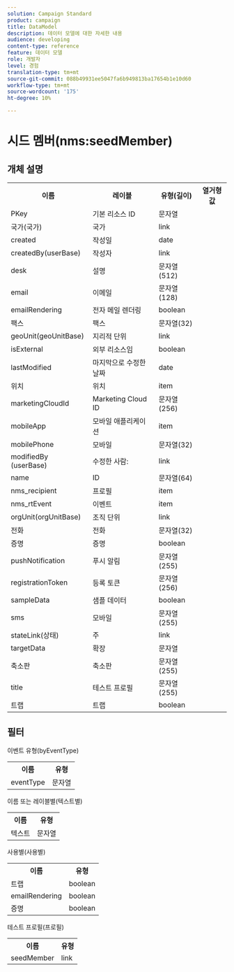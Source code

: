 ```yaml
---
solution: Campaign Standard
product: campaign
title: DataModel
description: 데이터 모델에 대한 자세한 내용
audience: developing
content-type: reference
feature: 데이터 모델
role: 개발자
level: 경험
translation-type: tm+mt
source-git-commit: 088b49931ee5047fa6b949813ba17654b1e10d60
workflow-type: tm+mt
source-wordcount: '175'
ht-degree: 10%

---
```



# 시드 멤버(nms:seedMember)

## 개체 설명

<table>
               <tr>
                  <th>이름</th>
                  <th>레이블</th>
                  <th>유형(길이)</th>
                  <th>열거형 값</th>
               </tr>
               <tr>
                  <td>PKey</td>
                  <td>기본 리소스 ID</td>
                  <td>문자열 </td>
                  <td> </td>
               </tr>
               <tr>
                  <td>국가(국가)</td>
                  <td>국가</td>
                  <td>link </td>
                  <td> </td>
               </tr>
               <tr>
                  <td>created</td>
                  <td>작성일</td>
                  <td>date </td>
                  <td> </td>
               </tr>
               <tr>
                  <td>createdBy(userBase)</td>
                  <td>작성자</td>
                  <td>link </td>
                  <td> </td>
               </tr>
               <tr>
                  <td>desk</td>
                  <td>설명</td>
                  <td>문자열(512)</td>
                  <td> </td>
               </tr>
               <tr>
                  <td>email</td>
                  <td>이메일</td>
                  <td>문자열(128)</td>
                  <td> </td>
               </tr>
               <tr>
                  <td>emailRendering</td>
                  <td>전자 메일 렌더링</td>
                  <td>boolean </td>
                  <td> </td>
               </tr>
               <tr>
                  <td>팩스</td>
                  <td>팩스</td>
                  <td>문자열(32)</td>
                  <td> </td>
               </tr>
               <tr>
                  <td>geoUnit(geoUnitBase)</td>
                  <td>지리적 단위</td>
                  <td>link </td>
                  <td> </td>
               </tr>
               <tr>
                  <td>isExternal</td>
                  <td>외부 리소스임</td>
                  <td>boolean </td>
                  <td> </td>
               </tr>
               <tr>
                  <td>lastModified</td>
                  <td>마지막으로 수정한 날짜</td>
                  <td>date </td>
                  <td> </td>
               </tr>
               <tr>
                  <td>위치</td>
                  <td>위치</td>
                  <td>item </td>
                  <td> </td>
               </tr>
               <tr>
                  <td>marketingCloudId</td>
                  <td>Marketing Cloud ID</td>
                  <td>문자열(256)</td>
                  <td> </td>
               </tr>
               <tr>
                  <td>mobileApp</td>
                  <td>모바일 애플리케이션</td>
                  <td>item </td>
                  <td> </td>
               </tr>
               <tr>
                  <td>mobilePhone</td>
                  <td>모바일</td>
                  <td>문자열(32)</td>
                  <td> </td>
               </tr>
               <tr>
                  <td>modifiedBy (userBase)</td>
                  <td>수정한 사람:</td>
                  <td>link </td>
                  <td> </td>
               </tr>
               <tr>
                  <td>name</td>
                  <td>ID</td>
                  <td>문자열(64)</td>
                  <td> </td>
               </tr>
               <tr>
                  <td>nms_recipient</td>
                  <td>프로필</td>
                  <td>item </td>
                  <td> </td>
               </tr>
               <tr>
                  <td>nms_rtEvent</td>
                  <td>이벤트</td>
                  <td>item </td>
                  <td> </td>
               </tr>
               <tr>
                  <td>orgUnit(orgUnitBase)</td>
                  <td>조직 단위</td>
                  <td>link </td>
                  <td> </td>
               </tr>
               <tr>
                  <td>전화</td>
                  <td>전화</td>
                  <td>문자열(32)</td>
                  <td> </td>
               </tr>
               <tr>
                  <td>증명</td>
                  <td>증명</td>
                  <td>boolean </td>
                  <td> </td>
               </tr>
               <tr>
                  <td>pushNotification</td>
                  <td>푸시 알림</td>
                  <td>문자열(255)</td>
                  <td> </td>
               </tr>
               <tr>
                  <td>registrationToken</td>
                  <td>등록 토큰</td>
                  <td>문자열(256)</td>
                  <td> </td>
               </tr>
               <tr>
                  <td>sampleData</td>
                  <td>샘플 데이터</td>
                  <td>boolean </td>
                  <td> </td>
               </tr>
               <tr>
                  <td>sms</td>
                  <td>모바일</td>
                  <td>문자열(255)</td>
                  <td> </td>
               </tr>
               <tr>
                  <td>stateLink(상태)</td>
                  <td>주</td>
                  <td>link </td>
                  <td> </td>
               </tr>
               <tr>
                  <td>targetData</td>
                  <td>확장</td>
                  <td>문자열 </td>
                  <td> </td>
               </tr>
               <tr>
                  <td>축소판</td>
                  <td>축소판</td>
                  <td>문자열(255)</td>
                  <td> </td>
               </tr>
               <tr>
                  <td>title</td>
                  <td>테스트 프로필</td>
                  <td>문자열(255)</td>
                  <td> </td>
               </tr>
               <tr>
                  <td>트랩</td>
                  <td>트랩</td>
                  <td>boolean </td>
                  <td> </td>
               </tr>
            </table>

## 필터

이벤트 유형(byEventType)

<table>
        <tr>
        <th>이름</th>
        <th>유형</th>
        </tr>
        <tr>
        <td>eventType</td>
        <td>문자열</td>
        </tr>
    </table>

이름 또는 레이블별(텍스트별)

<table>
        <tr>
        <th>이름</th>
        <th>유형</th>
        </tr>
        <tr>
        <td>텍스트</td>
        <td>문자열</td>
        </tr>
    </table>

사용별(사용별)

<table>
        <tr>
        <th>이름</th>
        <th>유형</th>
        </tr>
        <tr>
        <td>트랩</td>
        <td>boolean</td>
        </tr>
        <tr>
        <td>emailRendering</td>
        <td>boolean</td>
        </tr>
        <tr>
        <td>증명</td>
        <td>boolean</td>
        </tr>
    </table>

테스트 프로필(프로필)

<table>
    <tr>
    <th>이름</th>
    <th>유형</th>
    </tr>
    <tr>
    <td>seedMember</td>
    <td>link</td>
    </tr>
</table>